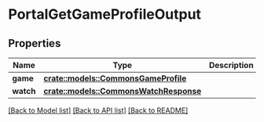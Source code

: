 # PortalGetGameProfileOutput

## Properties

Name | Type | Description | Notes
------------ | ------------- | ------------- | -------------
**game** | [**crate::models::CommonsGameProfile**](CommonsGameProfile.md) |  | 
**watch** | [**crate::models::CommonsWatchResponse**](CommonsWatchResponse.md) |  | 

[[Back to Model list]](../README.md#documentation-for-models) [[Back to API list]](../README.md#documentation-for-api-endpoints) [[Back to README]](../README.md)


